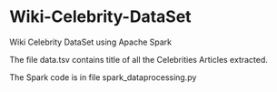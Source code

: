 # Wiki-Celebrity-DataSet
Wiki Celebrity DataSet using Apache Spark

The file data.tsv contains title of all the Celebrities Articles extracted.

The Spark code is in file spark_dataprocessing.py
